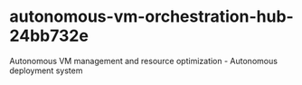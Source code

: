 # autonomous-vm-orchestration-hub-24bb732e
Autonomous VM management and resource optimization - Autonomous deployment system
